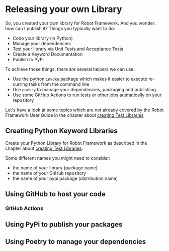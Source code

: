 # Releasing your own Library

So, you created your own library for Robot Framework.
And you wonder: how can I publish it?
Things you typically want to do:  
* Code your library (in Python)
* Manage your dependencies
* Test your library via Unit Tests and Acceptance Tests
* Create a Keyword Documentation
* Publish to PyPi


To achieve those things, there are several helpers we can use:
* Use the python `invoke` package which makes it easier to execute re-curring tasks from the command line
* Use `poetry` to manage your dependencies, packaging and publishing
* Use some GitHub Actions to run tests or other jobs autmatically on your repository

Let's have a look at some topics which are not already covered by the Robot Framework User Guide in the chapter about 
[creating Test Libraries](https://robotframework.org/robotframework/latest/RobotFrameworkUserGuide.html#creating-test-libraries)


## Creating Python Keyword Libraries

Create your Python Library for Robot Framework as described in the chapter about [creating Test Libraries](https://robotframework.org/robotframework/latest/RobotFrameworkUserGuide.html#creating-test-libraries).

Some different names you might need to consider:  
* the name of your library (package name)
* the name of your GitHub repository
* the name of your pypi package (distribution name)

## Using GitHub to host your code

### GitHub Actions

## Using PyPi to publish your packages

## Using Poetry to manage your dependencies
